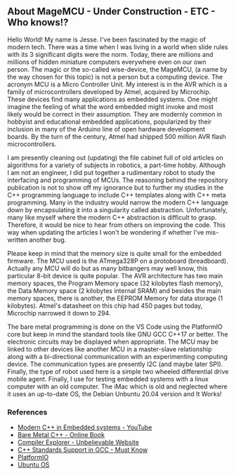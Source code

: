 ## About MageMCU - Under Construction - ETC - Who knows!?

<p>
Hello World! My name is Jesse. I've been fascinated by the magic of modern tech. There was a time when I was living in a world when slide rules with its 3 significant digits were the norm. Today, there are millions and millions of hidden miniature computers everywhere even on our own person. The magic or the so-called wise-device, the MageMCU, (a name by the way chosen for this topic) is not a person but a computing device. The acronym MCU is a Micro Controller Unit. My interest is in the AVR which is a family of microcontrollers developed by Atmel, acquired by Microchip. These devices find many applications as embedded systems. One might imagine the feeling of what the word embedded might invoke and most likely would be correct in their assumption. They are modernly common in hobbyist and educational embedded applications, popularized by their inclusion in many of the Arduino line of open hardware development boards. By the turn of the century, Atmel had shipped 500 million AVR flash microcontrollers.
</p>

<p>
I am presently cleaning out (updating) the file cabinet full of old articles on algorithms for a variety of subjects in robotics, a part-time hobby. Although I am not an engineer, I did put together a rudimentary robot to study the interfacing and programming of MCUs. The reasoning behind the repository publication is not to show off my ignorance but to further my studies in the C++ programming language to include C++ templates along with C++ meta programming. Many in the industry would narrow the modern C++ language down by encapsulating it into a singularity called abstraction. Unfortunately, many like myself where the modern C++ abstraction is difficult to grasp. Therefore, it would be nice to hear from others on improving the code. This way when updating the articles I won't be wondering if whether I've mis-written another bug.
</p>

<p>
Please keep in mind that the memory size is quite small for the embedded firmware. The MCU used is the ATmega328P on a protoboard (breadboard). Actually any MCU will do but as many bitbangers may well know, this particular 8-bit device is quite popular. The AVR architecture has two main memory spaces, the Program Memory space (32 kilobytes flash memory), the Data Memory space (2 kilobytes internal SRAM) and besides the main memory spaces, there is another, the EEPROM Memory for data storage (1 kilobytes). Atmel's datasheet on this chip had 450 pages but today, Microchip narrowed it down to 294.
</p>

<p>
The bare metal programming is done on the VS Code using the PlatformIO core but keep in mind the standard tools like GNU GCC C++17 or better. The electronic circuits may be displayed when appropriate. The MCU may be linked to other devices like another MCU in a master-slave relationship along with a bi-directional communication with an experimenting computing device. The communication types are presently I2C (and maybe later SPI). Finally, the type of robot used here is a simple two wheeled differential drive mobile agent. Finally, I use for testing embedded systems with a linux computer with an old computer. The iMac which is old and neglected where it uses an up-to-date OS, the Debian Unbuntu 20.04 version and It Works!
</p>

### References
- [Modern C++ in Embedded systems - YouTube](https://www.youtube.com/watch?v=1l2g2dAobXA)
- [Bare Metal C++ - Online Book](https://alex-robenko.gitbook.io/bare_metal_cpp/)
- [Compiler Explorer - Unbelievable Website](https://godbolt.org/)
- [C++ Standards Support in GCC - Must Know](https://gcc.gnu.org/projects/cxx-status.html)
- [PlatformIO](https://platformio.org/)
- [Ubuntu OS](https://ubuntu.com/)
